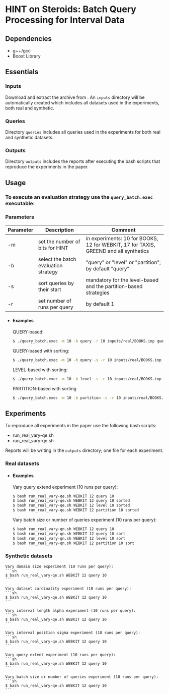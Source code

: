 # HINT on Steroids: Batch Query Processing for Interval Data


## Dependencies
- g++/gcc
- Boost Library 


## Essentials

### Inputs
Download and extract the archive from . An ```inputs``` directory will be automatically created which includes all datasets used in the experiments, both real and synthetic. 

### Queries
Directory ```queries``` includes all queries used in the experiments for both real and synthetic datasets.

### Outputs
Directory ```outputs``` includes the reports after executing the bash scripts that reproduce the experiments in the paper.

## Usage

### To execute an evaluation strategy use the ```query_batch.exec``` executable:

### Parameters
| Parameter | Description | Comment |
| ------ | ------ | ------ |
| -m | set the number of bits for HINT | in experiments: 10 for BOOKS, 12 for WEBKIT, 17 for TAXIS, GREEND and all synthetics|
| -b | select the batch evaluation strategy | "query" or "level" or "partition"; by default "query" |
| -s | sort queries by their start | mandatory for the level-based and the partition-based strategies |
| -r | set number of runs per query | by default 1 |

- #### Examples

    QUERY-based:
    ```sh 
    $ ./query_batch.exec -m 10 -b query -r 10 inputs/real/BOOKS.inp queries/real/BOOKS_qe0.1%_qn10K.qry
    ```
    QUERY-based with sorting:
    ```sh 
    $ ./query_batch.exec -m 10 -b query -s -r 10 inputs/real/BOOKS.inp queries/real/BOOKS_qe0.1%_qn10K.qry
    ```
    LEVEL-based with sorting:
    ```sh
    $ ./query_batch.exec -m 10 -b level -s -r 10 inputs/real/BOOKS.inp queries/real/BOOKS_qe0.1%_qn10K.qry
    ```
    PARTITION-based with sorting
    ```sh 
    $ ./query_batch.exec -m 10 -b partition -s -r 10 inputs/real/BOOKS.inp queries/real/BOOKS_qe0.1%_qn10K.qry
    ```

## Experiments

To reproduce all experiments in the paper use the following bash scripts:
- run_real_vary-qe.sh
- run_real_vary-qn.sh 

Reports will be writing in the ```outputs``` directory; one file for each experiment.

### Real datasets

- #### Examples
    Vary query extend experiment (10 runs per query):
    ```sh 
    $ bash run_real_vary-qe.sh WEBKIT 12 query 10
    $ bash run_real_vary-qe.sh WEBKIT 12 query 10 sorted
    $ bash run_real_vary-qe.sh WEBKIT 12 level 10 sorted
    $ bash run_real_vary-qe.sh WEBKIT 12 partition 10 sorted
    ```

    Vary batch size or number of queries experiment (10 runs per query):
    ```sh 
    $ bash run_real_vary-qn.sh WEBKIT 12 query 10
    $ bash run_real_vary-qn.sh WEBKIT 12 query 10 sort
    $ bash run_real_vary-qn.sh WEBKIT 12 level 10 sort
    $ bash run_real_vary-qn.sh WEBKIT 12 partition 10 sort
    ```

 ### Synthetic datasets
    Vary domain size experiment (10 runs per query):
    ```sh 
    $ bash run_real_vary-qe.sh WEBKIT 12 query 10
    ```

    Vary dataset cardinality experiment (10 runs per query):
    ```sh 
    $ bash run_real_vary-qe.sh WEBKIT 12 query 10
    ```

    Vary interval length alpha experiment (10 runs per query):
    ```sh 
    $ bash run_real_vary-qe.sh WEBKIT 12 query 10
    ```

    Vary interval position sigma experiment (10 runs per query):
    ```sh 
    $ bash run_real_vary-qe.sh WEBKIT 12 query 10
    ```

    Vary query extent experiment (10 runs per query):
    ```sh 
    $ bash run_real_vary-qe.sh WEBKIT 12 query 10
    ```

    Vary batch size or number of queries experiment (10 runs per query):
    ```sh 
    $ bash run_real_vary-qe.sh WEBKIT 12 query 10
    ```
